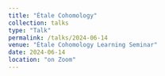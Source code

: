 ```yaml
---
title: "Étale Cohomology"
collection: talks
type: "Talk"
permalink: /talks/2024-06-14
venue: "Étale Cohomology Learning Seminar"
date: 2024-06-14
location: "on Zoom"
---
```

